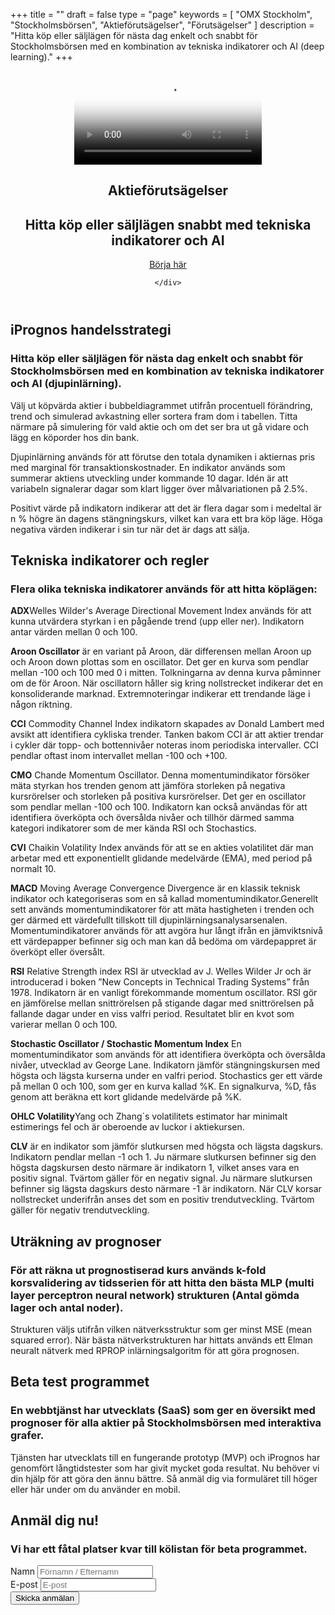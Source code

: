 +++
title = ""
draft = false
type = "page"
keywords = [
  "OMX Stockholm",
  "Stockholmsbörsen",
  "Aktieförutsägelser",
  "Förutsägelser"
]
description = "Hitta köp eller säljlägen för nästa dag enkelt och snabbt för Stockholmsbörsen med en kombination av tekniska indikatorer och AI (deep learning)."
+++
<header>
  <section class="video v-center">
  <div id="bgVideo" class="background" ><video id="video_background" preload="auto" autoplay="autoplay" loop="loop" poster="/img/Heaven-From-Top.jpg"><source src="/Heaven-From-Top.mp4" type="video/mp4">bgvideo</video></div>
<div class="hero-unit">
    <div class="container text-left">
<h1 class="hero-title-lg dont-break-out">Aktieförutsägelser</h1>

<h2 class="title text-left dont-break-out">Hitta köp eller säljlägen snabbt med tekniska indikatorer och AI</h2>
<a class="btn btn-primary btn-lg uppercase page-scroll" href="#services">Börja här</a>


</div>
<!-- end card -->

    </div>
</div>
</section>
</header>

  <section id="services">
    <div class="container">
      <div class="row">
        <div class="col-lg-12">
          <h2 class="section-heading">iPrognos handelsstrategi</h2>
          <h3 class="section-subheading text-muted">Hitta köp eller säljlägen för nästa dag enkelt och snabbt för Stockholmsbörsen med en kombination av tekniska indikatorer och AI (djupinlärning).</h3>
          <p class="large">Välj ut köpvärda aktier i bubbeldiagrammet utifrån procentuell förändring, trend och simulerad avkastning eller sortera fram dom i tabellen. Titta närmare på simulering för vald aktie och om det ser bra ut gå vidare och lägg en köporder hos din bank.  
            
Djupinlärning används för att förutse den totala dynamiken i aktiernas pris med marginal för transaktionskostnader.
En indikator används som summerar aktiens utveckling under kommande 10 dagar.
Idén är att variabeln signalerar dagar som klart ligger över målvariationen på 2.5%.


Positivt värde på indikatorn indikerar att det är flera dagar som i medeltal är n % högre än dagens stängningskurs, vilket kan vara ett bra köp läge.
Höga negativa värden indikerar i sin tur när det är dags att sälja. </p>
        </div>
      </div>
    </div>
  </section>


  <section id="indikatorer" class="bg-light-gray page-section">
    <div class="container">
      <div class="row">
        <div class="col-lg-12">
          <h2 class="section-heading">Tekniska indikatorer och regler</h2>
          <h3 class="section-subheading text-muted">Flera olika tekniska indikatorer används för att hitta köplägen:</h3>
          <p class="large">
<strong>ADX</strong>Welles Wilder's Average Directional Movement Index används för att kunna utvärdera styrkan i en pågående trend (upp eller ner). Indikatorn antar värden mellan 0 och 100.</P><p class="large"><strong>Aroon Oscillator</strong> är en variant på Aroon, där differensen mellan Aroon up och Aroon down plottas som en oscillator. Det ger en kurva som pendlar mellan -100 och 100 med 0 i mitten. Tolkningarna av denna kurva påminner om de för Aroon. När oscillatorn håller sig kring nollstrecket indikerar det en konsoliderande marknad. Extremnoteringar indikerar ett trendande läge i någon riktning.</p><p class="large"><strong>CCI</strong> Commodity Channel Index indikatorn skapades av Donald Lambert med avsikt att identifiera cykliska trender. Tanken bakom CCI är att aktier trendar i cykler där topp- och bottennivåer noteras inom periodiska intervaller. CCI pendlar oftast inom intervallet mellan -100 och +100.</p><p class="large"><strong>CMO</strong> Chande Momentum Oscillator. Denna momentumindikator försöker mäta styrkan hos trenden genom att jämföra storleken på negativa kursrörelser och storleken på positiva kursrörelser. Det ger en oscillator som pendlar mellan -100 och 100. Indikatorn kan också användas för att identifiera överköpta och översålda nivåer och tillhör därmed samma kategori indikatorer som de mer kända RSI och Stochastics.</p><p class="large"><strong>CVI</strong> Chaikin Volatility Index används för att se en akties volatilitet där man arbetar med ett exponentiellt glidande medelvärde (EMA), med period på normalt 10.</p><p class="large"><strong>MACD</strong> Moving Average Convergence Divergence är en klassik teknisk indikator och kategoriseras som en så kallad momentumindikator.Generellt sett används momentumindikatorer för att mäta hastigheten i trenden och ger därmed ett värdefullt tillskott till djupinlärningsanalysarsenalen. Momentumindikatorer används för att avgöra hur långt ifrån en jämviktsnivå ett värdepapper befinner sig och man kan då bedöma om värdepappret är överköpt eller översålt.</p><p class="large"><strong>RSI</strong> Relative Strength index RSI är utvecklad av J. Welles Wilder Jr och är introducerad i boken ”New Concepts in Technical Trading Systems” från 1978. Indikatorn är en vanligt förekommande momentum oscillator. RSI gör en jämförelse mellan snittrörelsen på stigande dagar med snittrörelsen på fallande dagar under en viss valfri period. Resultatet blir en kvot som varierar mellan 0 och 100.</p><p class="large"> <strong>Stochastic Oscillator / Stochastic Momentum Index</strong> En momentumindikator som används för att identifiera överköpta och översålda nivåer, utvecklad av George Lane. Indikatorn jämför stängningskursen med högsta och lägsta kurserna under en valfri period. Stochastics ger ett värde på mellan 0 och 100, som ger en kurva kallad %K. En signalkurva, %D, fås genom att beräkna ett kort glidande medelvärde på %K.</p><p class="large"><strong>OHLC Volatility</strong>Yang och Zhang´s volatilitets estimator har minimalt estimerings fel och är oberoende av luckor i aktiekursen.</p><p class="large"> <strong>CLV</strong> är en indikator som jämför slutkursen med högsta och lägsta dagskurs. Indikatorn pendlar mellan -1 och 1. Ju närmare slutkursen befinner sig den högsta dagskursen desto närmare är indikatorn 1, vilket anses vara en positiv signal. Tvärtom gäller för en negativ signal. Ju närmare slutkursen befinner sig lägsta dagskurs desto närmare -1 är indikatorn. När CLV korsar nollstrecket underifrån anses det som en positiv trendutveckling. Tvärtom gäller för negativ trendutveckling.</p><p class="large">
</p>
        </div>
      </div>
    </div>
  </section>


  <section id="prognoser">
    <div class="container">
      <div class="row">
        <div class="col-lg-12">
          <h2 class="section-heading">Uträkning av prognoser</h2>
          <h3 class="section-subheading text-muted">För att räkna ut prognostiserad kurs används k-fold korsvalidering av tidsserien för att hitta den bästa MLP (multi layer perceptron neural network) strukturen (Antal gömda lager och antal noder).</h3>
<p class="large">Strukturen väljs utifrån vilken nätverksstruktur som ger minst MSE (mean squared error). När bästa nätverkstrukturen har hittats används ett Elman neuralt nätverk med RPROP inlärningsalgoritm för att göra prognosen. </p>
        </div>
      </div>
    </div>
  </section>
  <section id="indikatorer" class="bg-light-gray page-section">
    <div class="container">
      <div class="row">
        <div class="col-lg-12">
          <h2 class="section-heading">Beta test programmet</h2>
          <h3 class="section-subheading text-muted">En webbtjänst har utvecklats (SaaS) som ger en översikt med prognoser för alla aktier på Stockholmsbörsen med interaktiva grafer. </h3>
          <p class="large">Tjänsten har utvecklats till en fungerande prototyp (MVP) och iPrognos har genomfört långtidstester som har givit mycket goda resultat. Nu behöver vi din hjälp för att göra den ännu  bättre. Så anmäl dig via formuläret till höger eller här under om du använder en mobil.</P>
        </div>
      </div>
    </div>
  </section>

  <section id="contact" class="hidden-md hidden-lg bg-light-gray">
    <div class="container">
      <div class="row">
        <div class="col-lg-12 text-center">
          <h2 class="section-heading">Anmäl dig nu!</h2>
          <h3 class="section-subheading text-muted">Vi har ett fåtal platser kvar till kölistan för beta programmet.</h3>
        </div>
      </div>
      <div class="row">
        <div class="col-lg-12">
        <div id="form-messages"></div>
          <form name="sentMessage" id="contactFormBottom" novalidate method="POST">
  		  <input type="hidden" name="Type" value="Beta program" />
            <div class="row">
              <div class="col-md-6">
                <div class="form-group"><label class="text-muted small">Namn</label>
                  <input class="form-control" name="name" placeholder="Förnamn / Efternamn" type="text" />
                </div>
                <div class="form-group"><label class="text-muted small">E-post</label>
                  <input class="form-control" name="email" placeholder="E-post" type="email" />
                </div>
              </div>
              <div class="clearfix"></div>
              <div class="col-lg-12 text-center">
                <div id="success"></div>
                <button type="submit" value="submit" class="btn btn-primary btn-md">Skicka anmälan</button>                  
              </div>
            </div>
          </form>
        </div>
      </div>
    </div>
  </section>
